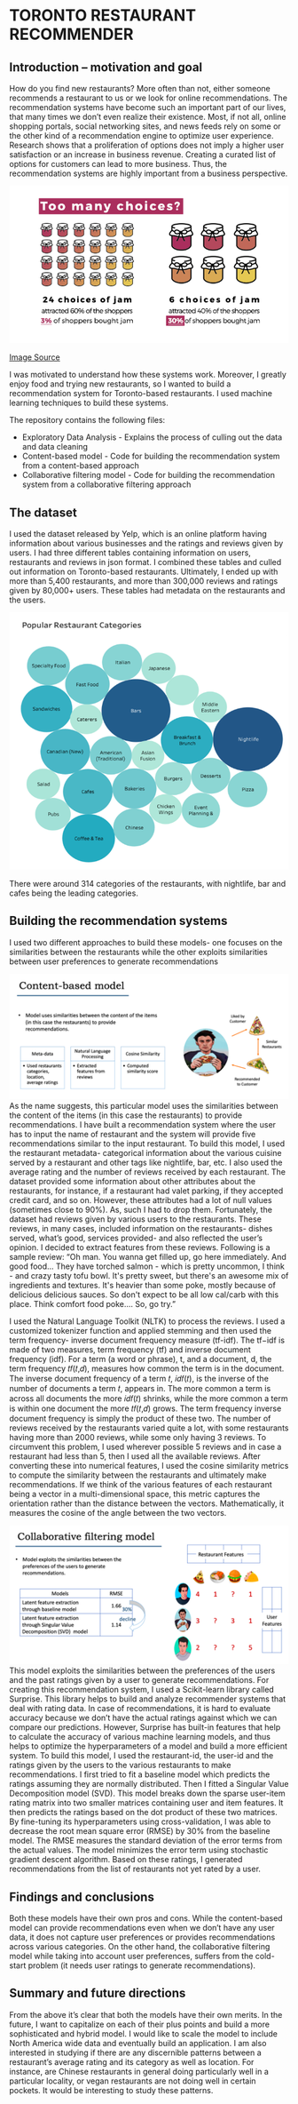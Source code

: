 # **TORONTO RESTAURANT RECOMMENDER**

## **Introduction – motivation and goal**
How do you find new restaurants? More often than not, either someone recommends a restaurant to us or we look for online recommendations. The recommendation systems have become such an important part of our lives, that many times we don’t even realize their existence. Most, if not all, online shopping portals, social networking sites, and news feeds rely on some or the other kind of a recommendation engine to optimize user experience. 
Research shows that a proliferation of options does not imply a higher user satisfaction or an increase in business revenue. Creating a curated list of options for customers can lead to more business. Thus, the recommendation systems are highly important from a business perspective.

 ![](Images/TheParadoxofChoice.png)

[Image Source](https://medium.com/@przemekszustak/less-is-more-the-paradox-of-choice-behavioural-economics-in-ux-318849b2d70)

I was motivated to understand how these systems work. Moreover, I greatly enjoy food and trying new restaurants, so I wanted to build a recommendation system for Toronto-based restaurants. I used machine learning techniques to build these systems. 

The repository contains the following files:
* Exploratory Data Analysis - Explains the process of culling out the data and data cleaning
* Content-based model - Code for building the recommendation system from a content-based approach
* Collaborative filtering model - Code for building the recommendation system from a collaborative filtering approach

## **The dataset**
I used the dataset released by Yelp, which is an online platform having information about various businesses and the ratings and reviews given by users. I had three different tables containing information on users, restaurants and reviews in json format. I combined these tables and culled out information on Toronto-based restaurants. Ultimately, I ended up with more than 5,400 restaurants, and more than 300,000 reviews and ratings given by 80,000+ users. These tables had metadata on the restaurants and the users.

![](Images/Cat.png)

There were around 314 categories of the restaurants, with nightlife, bar and cafes being the leading categories.


## **Building the recommendation systems**
I used two different approaches to build these models- one focuses on the similarities between the restaurants while the other exploits similarities between user preferences to generate recommendations

![](Images/Content.png)
As the name suggests, this particular model uses the similarities between the content of the items (in this case the restaurants) to provide recommendations. I have built a recommendation system where the user has to input the name of restaurant and the system will provide five recommendations similar to the input restaurant.
To build this model, I used the restaurant metadata- categorical information about the various cuisine served by a restaurant and other tags like nightlife, bar, etc. I also used the average rating and the number of reviews received by each restaurant.
The dataset provided some information about other attributes about the restaurants, for instance, if a restaurant had valet parking, if they accepted credit card, and so on. However, these attributes had a lot of null values (sometimes close to 90%).  As, such I had to drop them.
Fortunately, the dataset had reviews given by various users to the restaurants. These reviews, in many cases, included information on the restaurants- dishes served, what’s good, services provided- and also reflected the user’s opinion.  I decided to extract features from these reviews. Following is a sample review:
“Oh man. You wanna get filled up, go here immediately. And good food… They have torched salmon - which is pretty uncommon, I think - and crazy tasty tofu bowl. It's pretty sweet, but there's an awesome mix of ingredients and textures. It's heavier than some poke, mostly because of delicious delicious sauces. So don't expect to be all low cal/carb with this place. Think comfort food poke…. So, go try.”

I used the Natural Language Toolkit (NLTK) to process the reviews. I used a customized tokenizer function and applied stemming and then used the term frequency- inverse document frequency measure (tf-idf). The tf−idf is made of two measures, term frequency (tf) and inverse document frequency (idf). 
For a term (a word or phrase), t, and a document, d, the term frequency 𝑡𝑓(𝑡,𝑑), measures how common the term is in the document. The inverse document frequency of a term 𝑡, 𝑖𝑑𝑓(𝑡), is the inverse of the number of documents a term 𝑡, appears in. The more common a term is across all documents the more 𝑖𝑑𝑓(𝑡) shrinks, while the more common a term is within one document the more 𝑡𝑓(𝑡,𝑑) grows. The term frequency inverse document frequency is simply the product of these two. 
The number of reviews received by the restaurants varied quite a lot, with some restaurants having more than 2000 reviews, while some only having 3 reviews. To circumvent this problem, I used wherever possible 5 reviews and in case a restaurant had less than 5, then I used all the available reviews.
After converting these into numerical features, I used the cosine similarity metrics to compute the similarity between the restaurants and ultimately make recommendations. If we think of the various features of each restaurant being a vector in a multi-dimensional space, this metric captures the orientation rather than the distance between the vectors. Mathematically, it measures the cosine of the angle between the two vectors. 

![](Images/CollaborativeFiltering.png)
This model exploits the similarities between the preferences of the users and the past ratings given by a user to generate recommendations. 
For creating this recommendation system, I used a Scikit-learn library called Surprise. This library helps to build and analyze recommender systems that deal with rating data. 
In case of recommendations, it is hard to evaluate accuracy because we don’t have the actual ratings against which we can compare our predictions. However, Surprise has built-in features that help to calculate the accuracy of various machine learning models, and thus helps to optimize the hyperparameters of a model and build a more efficient system. 
To build this model, I used the restaurant-id, the user-id and the ratings given by the users to the various restaurants to make recommendations. I first tried to fit a baseline model which predicts the ratings assuming they are normally distributed. Then I fitted a Singular Value Decomposition model (SVD). This model breaks down the sparse user-item rating matrix into two smaller matrices containing user and item features. It then predicts the ratings based on the dot product of these two matrices. 
By fine-tuning its hyperparameters using cross-validation, I was able to decrease the root mean square error (RMSE) by 30% from the baseline model. The RMSE measures the standard deviation of the error terms from the actual values. The model minimizes the error term using stochastic gradient descent algorithm. 
Based on these ratings, I generated recommendations from the list of restaurants not yet rated by a user. 
## **Findings and conclusions**
Both these models have their own pros and cons. While the content-based model can provide recommendations even when we don’t have any user data, it does not capture user preferences or provides recommendations across various categories.
On the other hand, the collaborative filtering model while taking into account user preferences, suffers from the cold-start problem (it needs user ratings to generate recommendations).
## **Summary and future directions**
From the above it’s clear that both the models have their own merits. In the future, I want to capitalize on each of their plus points and build a more sophisticated and hybrid model. I would like to scale the model to include North America wide data and eventually build an application.
I am also interested in studying if there are any discernible patterns between a restaurant’s average rating and its category as well as location. For instance, are Chinese restaurants in general doing particularly well in a particular locality, or vegan restaurants are not doing well in certain pockets. It would be interesting to study these patterns.

